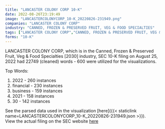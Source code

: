 ```yaml
---
title: "LANCASTER COLONY CORP 10-K"
date: 2022-08-26T23:19:49
image: "LANCASTERCOLONYCORP_10-K_20220826-231949.png"
companies: "LANCASTER COLONY CORP"
industry: "CANNED, FROZEN & PRESERVED FRUIT, VEG & FOOD SPECIALTIES"
tags: ["LANCASTER COLONY CORP","CANNED, FROZEN & PRESERVED FRUIT, VEG & FOOD SPECIALTIES","08-25-2022","10-K"]
forms: "10-K"
---
```

LANCASTER COLONY CORP, which is in the Canned, Frozen & Preserved Fruit, Veg & Food Specialties [2030] industry, SEC 10-K filing on August 25, 2022 had 22749 (cleaned) words - 600 were utilized for the visualizations.

Top Words:
1. 2022 - 260 instances
2. financial - 230 instances
3. business - 159 instances
4. 2021 - 158 instances
5. 30 - 142 instances


See the parsed data used in the visualization [here]({{< staticlink name=LANCASTERCOLONYCORP_10-K_20220826-231949.json >}}).  
View the actual filing on the SEC website [here](https://www.sec.gov/Archives/edgar/data/57515/0000057515-22-000017.txt)